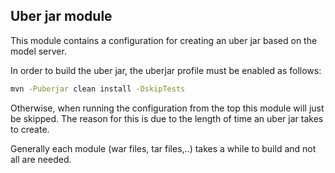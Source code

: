 ## Uber jar module

This module contains a configuration for creating an uber jar based on
the model server.

In order to build the uber jar, the uberjar profile must be enabled as follows:

```bash
mvn -Puberjar clean install -DskipTests
```

Otherwise, when running the configuration from the top this module will just be skipped.
The reason for this is due to the length of time an uber jar takes to create.

Generally each module (war files, tar files,..) takes a while to build
and not all are needed.
